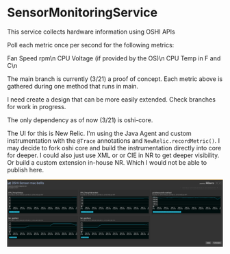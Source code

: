 # SensorMonitoringService


This service collects hardware information using OSHI APIs

Poll each metric once per second for the following metrics:

Fan Speed rpm\n
CPU Voltage (if provided by the OS)\n
CPU Temp in F and C\n

The main branch is currently (3/21) a proof of concept.  Each metric above is gathered during one method that runs in main.

I need create a design that can be more easily extended.  Check branches for work in progress.


The only dependency as of now (3/21) is oshi-core.

The UI for this is New Relic.  I'm using the Java Agent and custom instrumentation with the ```@Trace``` annotations and ```NewRelic.recordMetric()```.  I may decide to fork oshi core and build the instrumentation directly into core for deeper.
I could also just use XML or or CIE in NR to get deeper visibility.  Or build a custom extension in-house NR. Which I would not be able to publish here.



![](images/sensordashboard.png)